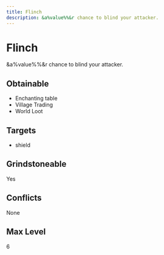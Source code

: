 ```yaml
---
title: Flinch
description: &a%value%%&r chance to blind your attacker.
---
```

# Flinch
&a%value%%&r chance to blind your attacker.
## Obtainable
- Enchanting table
- Village Trading
- World Loot
## Targets
- shield
## Grindstoneable
Yes
## Conflicts
None
## Max Level
6
